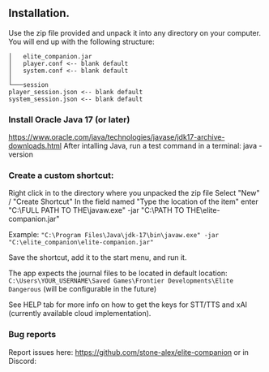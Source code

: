 ## Installation.

Use the zip file provided and unpack it into any directory on your computer.
You will end up with the following structure:

```
│   elite_companion.jar
│   player.conf <-- blank default
│   system.conf <-- blank default
│
└───session
player_session.json <-- blank default
system_session.json <-- blank default
```

### Install Oracle Java 17 (or later)

https://www.oracle.com/java/technologies/javase/jdk17-archive-downloads.html
After intalling Java, run a test command in a terminal: java -version

### Create a custom shortcut:

Right click in to the directory where you unpacked the zip file
Select "New" / "Create Shortcut"
In the field named "Type the location of the item" enter
"C:\FULL PATH TO THE\javaw.exe" -jar "C:\PATH TO THE\elite-companion.jar"

Example: ```"C:\Program Files\Java\jdk-17\bin\javaw.exe" -jar "C:\elite_companion\elite-companion.jar"```

Save the shortcut, add it to the start menu, and run it.

The app expects the journal files to be located in default location:
```C:\Users\YOUR_USERNAME\Saved Games\Frontier Developments\Elite Dangerous```
(will be configurable in the future)

See HELP tab for more info on how to get the keys for STT/TTS and xAI (currently available cloud implementation).

### Bug reports

Report issues here: https://github.com/stone-alex/elite-companion
or in Discord: 
